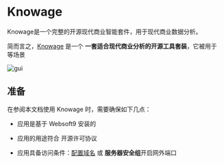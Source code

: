# Knowage

Knowage是一个完整的开源现代商业智能套件，用于现代商业数据分析。

简而言之，[Knowage](https://www.knowage-suite.com/site/) 是一个 **一套适合现代商业分析的开源工具套装**，它被用于  等场景


![gui](https://libs.websoft9.com/Websoft9/DocsPicture/en/knowage/knowage-gui-websoft9.png)


## 准备

在参阅本文档使用 Knowage 时，需要确保如下几点：

- 应用是基于 Websoft9 安装的

- 应用的用途符合 [](https://some_license_url) 开源许可协议

- 应用具备访问条件：[配置域名](./guide/appsetdomain) 或 **服务器安全组**开启网外端口